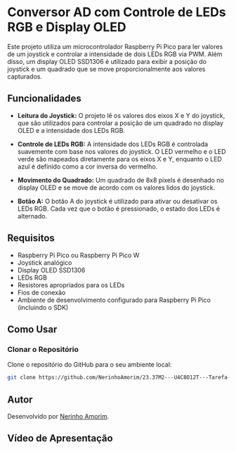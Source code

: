
# Conversor AD com Controle de LEDs RGB e Display OLED

Este projeto utiliza um microcontrolador Raspberry Pi Pico para ler valores de um joystick e controlar a intensidade de dois LEDs RGB via PWM. Além disso, um display OLED SSD1306 é utilizado para exibir a posição do joystick e um quadrado que se move proporcionalmente aos valores capturados.

## Funcionalidades

- **Leitura do Joystick:** O projeto lê os valores dos eixos X e Y do joystick, que são utilizados para controlar a posição de um quadrado no display OLED e a intensidade dos LEDs RGB.
  
- **Controle de LEDs RGB:** A intensidade dos LEDs RGB é controlada suavemente com base nos valores do joystick. O LED vermelho e o LED verde são mapeados diretamente para os eixos X e Y, enquanto o LED azul é definido como a cor inversa do vermelho.

- **Movimento do Quadrado:** Um quadrado de 8x8 pixels é desenhado no display OLED e se move de acordo com os valores lidos do joystick.

- **Botão A:** O botão A do joystick é utilizado para ativar ou desativar os LEDs RGB. Cada vez que o botão é pressionado, o estado dos LEDs é alternado.

## Requisitos

- Raspberry Pi Pico ou Raspberry Pi Pico W  
- Joystick analógico  
- Display OLED SSD1306  
- LEDs RGB  
- Resistores apropriados para os LEDs  
- Fios de conexão  
- Ambiente de desenvolvimento configurado para Raspberry Pi Pico (incluindo o SDK)  

## Como Usar

### Clonar o Repositório  
Clone o repositório do GitHub para o seu ambiente local:  

```bash
git clone https://github.com/NerinhoAmorim/23.37M2---U4C8O12T---Tarefa-WLS.git
```

## Autor

Desenvolvido por [Nerinho Amorim](https://github.com/NerinhoAmorim).

## Vídeo de Apresentação

